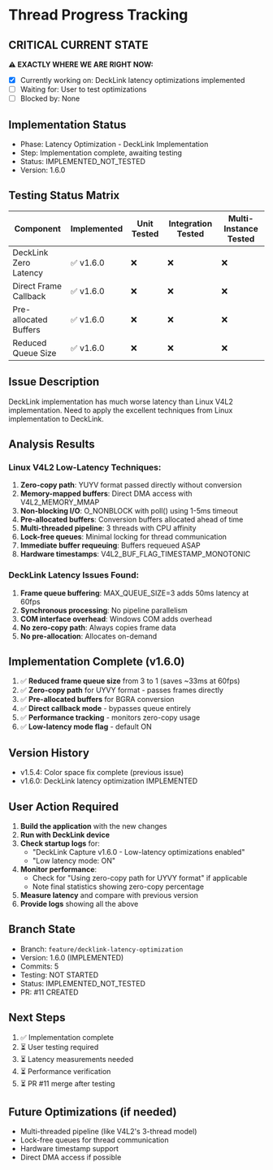 # Thread Progress Tracking

## CRITICAL CURRENT STATE
**⚠️ EXACTLY WHERE WE ARE RIGHT NOW:**
- [x] Currently working on: DeckLink latency optimizations implemented
- [ ] Waiting for: User to test optimizations
- [ ] Blocked by: None

## Implementation Status
- Phase: Latency Optimization - DeckLink Implementation
- Step: Implementation complete, awaiting testing
- Status: IMPLEMENTED_NOT_TESTED
- Version: 1.6.0

## Testing Status Matrix
| Component | Implemented | Unit Tested | Integration Tested | Multi-Instance Tested | 
|-----------|------------|-------------|--------------------|-----------------------|
| DeckLink Zero Latency | ✅ v1.6.0 | ❌ | ❌ | ❌ |
| Direct Frame Callback | ✅ v1.6.0 | ❌ | ❌ | ❌ |
| Pre-allocated Buffers | ✅ v1.6.0 | ❌ | ❌ | ❌ |
| Reduced Queue Size | ✅ v1.6.0 | ❌ | ❌ | ❌ |

## Issue Description
DeckLink implementation has much worse latency than Linux V4L2 implementation. Need to apply the excellent techniques from Linux implementation to DeckLink.

## Analysis Results
### Linux V4L2 Low-Latency Techniques:
1. **Zero-copy path**: YUYV format passed directly without conversion
2. **Memory-mapped buffers**: Direct DMA access with V4L2_MEMORY_MMAP
3. **Non-blocking I/O**: O_NONBLOCK with poll() using 1-5ms timeout
4. **Pre-allocated buffers**: Conversion buffers allocated ahead of time
5. **Multi-threaded pipeline**: 3 threads with CPU affinity
6. **Lock-free queues**: Minimal locking for thread communication
7. **Immediate buffer requeuing**: Buffers requeued ASAP
8. **Hardware timestamps**: V4L2_BUF_FLAG_TIMESTAMP_MONOTONIC

### DeckLink Latency Issues Found:
1. **Frame queue buffering**: MAX_QUEUE_SIZE=3 adds 50ms latency at 60fps
2. **Synchronous processing**: No pipeline parallelism
3. **COM interface overhead**: Windows COM adds overhead
4. **No zero-copy path**: Always copies frame data
5. **No pre-allocation**: Allocates on-demand

## Implementation Complete (v1.6.0)
1. ✅ **Reduced frame queue size** from 3 to 1 (saves ~33ms at 60fps)
2. ✅ **Zero-copy path** for UYVY format - passes frames directly
3. ✅ **Pre-allocated buffers** for BGRA conversion
4. ✅ **Direct callback mode** - bypasses queue entirely
5. ✅ **Performance tracking** - monitors zero-copy usage
6. ✅ **Low-latency mode flag** - default ON

## Version History
- v1.5.4: Color space fix complete (previous issue)
- v1.6.0: DeckLink latency optimization IMPLEMENTED

## User Action Required
1. **Build the application** with the new changes
2. **Run with DeckLink device** 
3. **Check startup logs** for:
   - "DeckLink Capture v1.6.0 - Low-latency optimizations enabled"
   - "Low latency mode: ON"
4. **Monitor performance**:
   - Check for "Using zero-copy path for UYVY format" if applicable
   - Note final statistics showing zero-copy percentage
5. **Measure latency** and compare with previous version
6. **Provide logs** showing all the above

## Branch State
- Branch: `feature/decklink-latency-optimization`
- Version: 1.6.0 (IMPLEMENTED)
- Commits: 5
- Testing: NOT STARTED
- Status: IMPLEMENTED_NOT_TESTED
- PR: #11 CREATED

## Next Steps
1. ✅ Implementation complete
2. ⏳ User testing required
3. ⏳ Latency measurements needed
4. ⏳ Performance verification
5. ⏳ PR #11 merge after testing

## Future Optimizations (if needed)
- Multi-threaded pipeline (like V4L2's 3-thread model)
- Lock-free queues for thread communication
- Hardware timestamp support
- Direct DMA access if possible